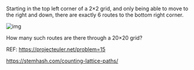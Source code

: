 Starting in the top left corner of a 2×2 grid, and only being able to move to the right and down, there are exactly 6 routes to the bottom right corner.

![img](https://projecteuler.net/project/images/p015.png)

How many such routes are there through a 20×20 grid?


REF: https://projecteuler.net/problem=15

https://stemhash.com/counting-lattice-paths/
